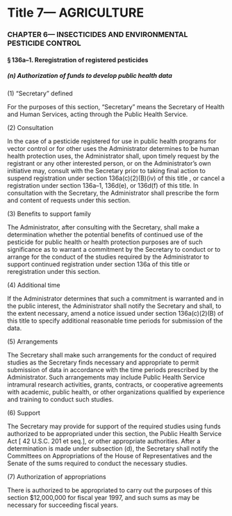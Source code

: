 
# Title 7— AGRICULTURE
### CHAPTER 6— INSECTICIDES AND ENVIRONMENTAL PESTICIDE CONTROL
#### § 136a–1. Reregistration of registered pesticides
##### (n) Authorization of funds to develop public health data

(1) “Secretary” defined

For the purposes of this section, “Secretary” means the Secretary of Health and Human Services, acting through the Public Health Service.

(2) Consultation

In the case of a pesticide registered for use in public health programs for vector control or for other uses the Administrator determines to be human health protection uses, the Administrator shall, upon timely request by the registrant or any other interested person, or on the Administrator’s own initiative may, consult with the Secretary prior to taking final action to suspend registration under section 136a(c)(2)(B)(iv) of this title , or cancel a registration under section 136a–1, 136d(e), or 136d(f) of this title. In consultation with the Secretary, the Administrator shall prescribe the form and content of requests under this section.

(3) Benefits to support family

The Administrator, after consulting with the Secretary, shall make a determination whether the potential benefits of continued use of the pesticide for public health or health protection purposes are of such significance as to warrant a commitment by the Secretary to conduct or to arrange for the conduct of the studies required by the Administrator to support continued registration under section 136a of this title or reregistration under this section.

(4) Additional time

If the Administrator determines that such a commitment is warranted and in the public interest, the Administrator shall notify the Secretary and shall, to the extent necessary, amend a notice issued under section 136a(c)(2)(B) of this title to specify additional reasonable time periods for submission of the data.

(5) Arrangements

The Secretary shall make such arrangements for the conduct of required studies as the Secretary finds necessary and appropriate to permit submission of data in accordance with the time periods prescribed by the Administrator. Such arrangements may include Public Health Service intramural research activities, grants, contracts, or cooperative agreements with academic, public health, or other organizations qualified by experience and training to conduct such studies.

(6) Support

The Secretary may provide for support of the required studies using funds authorized to be appropriated under this section, the Public Health Service Act [ 42 U.S.C. 201 et seq.], or other appropriate authorities. After a determination is made under subsection (d), the Secretary shall notify the Committees on Appropriations of the House of Representatives and the Senate of the sums required to conduct the necessary studies.

(7) Authorization of appropriations

There is authorized to be appropriated to carry out the purposes of this section $12,000,000 for fiscal year 1997, and such sums as may be necessary for succeeding fiscal years.
